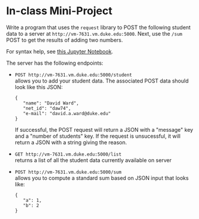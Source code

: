 # In-class Mini-Project

Write a program that uses the `request` library to POST the following student
data to a server at `http://vm-7631.vm.duke.edu:5000`.  Next, use the `/sum`
POST to get the results of adding two numbers.

For syntax help, see [this Jupyter Notebook](/Resources/WebServices/requests.ipynb).

The server has the following endpoints:

* `POST http://vm-7631.vm.duke.edu:5000/student`  
allows you to add your
student data.  The associated POST data should look like this JSON:  
    ```
    {
       "name": "David Ward",
       "net_id": "daw74",
       "e-mail": "david.a.ward@duke.edu"
    }
    ```  
  If successful, the POST request will return a JSON with a "message" key and a
"number of students" key.  If the request is unsucessful, it will return a
JSON with a string giving the reason.

* `GET http://vm-7631.vm.duke.edu:5000/list`  
returns a list of all the student data currently available on server

* `POST http://vm-7631.vm.duke.edu:5000/sum`  
allows you to compute a standard sum based on JSON input that looks like:
  ```
  {
     "a": 1,
     "b": 2
  }
  ```